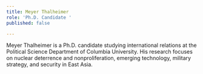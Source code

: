 ```yaml
---
title: Meyer Thalheimer
role: 'Ph.D. Candidate '
published: false

---
```

Meyer Thalheimer is a Ph.D. candidate studying international relations at the Political Science Department of Columbia University. His research focuses on nuclear deterrence and nonproliferation, emerging technology, military strategy, and security in East Asia.
